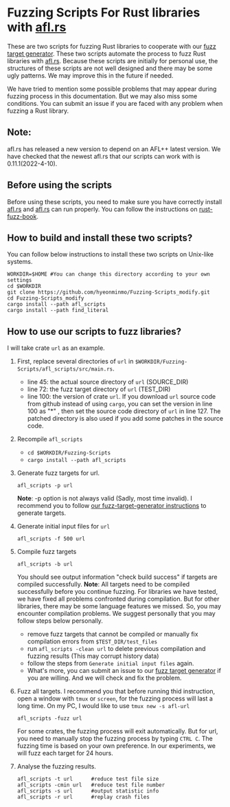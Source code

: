 # Fuzzing Scripts For Rust libraries with [afl.rs](https://github.com/rust-fuzz/afl.rs)  

These are two scripts for fuzzing Rust libraries to cooperate with our [fuzz target generator](https://github.com/Artisan-Lab/Fuzz-Target-Generator). These two scripts automate the process to fuzz Rust libraries with [afl.rs](https://github.com/rust-fuzz/afl.rs). Because these scripts are initially for personal use, the structures of these scripts are not well designed and there may be some ugly patterns. We may improve this in the future if needed.

We have tried to mention some possible problems that may appear during fuzzing process in this documentation. But we may also miss some conditions. You can submit an issue if you are faced with any problem when fuzzing a Rust library.

## Note:  
afl.rs has released a new version to depend on an AFL++ latest version. We have checked that the newest afl.rs that our scripts can work with is 0.11.1(2022-4-10).
## Before using the scripts  

Before using these scripts, you need to make sure you have correctly install [afl.rs](https://github.com/rust-fuzz/afl.rs) and [afl.rs](https://github.com/rust-fuzz/afl.rs) can run properly. You can follow the instructions on [rust-fuzz-book](https://rust-fuzz.github.io/book/afl.html).

## How to build and install these two scripts?

You can follow below instructions to install these two scripts on Unix-like systems.  
```shell
WORKDIR=$HOME #You can change this directory according to your own settings
cd $WORKDIR
git clone https://github.com/hyeonminmo/Fuzzing-Scripts_modify.git
cd Fuzzing-Scripts_modify
cargo install --path afl_scripts
cargo install --path find_literal
```

## How to use our scripts to fuzz libraries?

I will take crate `url` as an example.

1. First, replace several directories of `url` in `$WORKDIR/Fuzzing-Scripts/afl_scripts/src/main.rs`.  
    + line 45: the actual source directory of `url` (SOURCE_DIR)
    + line 72: the fuzz target directory of `url`  (TEST_DIR)
    + line 100: the version of crate `url`. If you download `url` source code from github instead of using `cargo`, you can set the version in line 100 as "*" , then set the source code directory of `url` in line 127. The patched directory is also used if you add some patches in the source code.
2. Recompile `afl_scripts`  
    + `cd $WORKDIR/Fuzzing-Scripts`
    + `cargo install --path afl_scripts`
3. Generate fuzz targets for url.
    ```shell
    afl_scripts -p url
    ```
    **Note**: -p option is not always valid (Sadly, most time invalid). I recommend you to follow [our fuzz-target-generator instructions](https://github.com/Artisan-Lab/Fuzz-Target-Generator/blob/develop/README.md) to generate targets.  
4. Generate initial input files for `url` 
    ```shell
    afl_scripts -f 500 url
    ```
5. Compile fuzz targets
    ```shell
    afl_scripts -b url
    ```
    You should see output information "check build success" if targets are compiled successfully.
    **Note**: All targets need to be compiled successfully before you continue fuzzing. For libraries we have tested, we have fixed all problems confronted during compilation. But for other libraries, there may be some language features we missed. So, you may encounter compilation problems. We suggest personally that you may follow steps below personally.
    + remove fuzz targets that cannot be compiled or manually fix compilation errors from `$TEST_DIR/test_files`
    + run `afl_scripts -clean url` to delete previous compilation and fuzzing results (This may corrupt history data)
    + follow the steps from `Generate initial input files` again.
    + What's more, you can submit an issue to our [fuzz target generator](https://github.com/Artisan-Lab/Fuzz-Target-Generator) if you are willing. And we will check and fix the problem.


6. Fuzz all targets. I recommend you that before running thid instruction, open a window with `tmux` or `screen`, for the fuzzing process will last a long time. On my PC, I would like to use `tmux new -s afl-url` 
    ```shell
    afl_scripts -fuzz url
    ```
    For some crates, the fuzzing process will exit automatically. But for url, you need to manually stop the fuzzing process by typing `CTRL C`. The fuzzing time is based on your own preference. In our experiments, we will fuzz each target for 24 hours.
7. Analyse the fuzzing results.
    ```shell
    afl_scripts -t url      #reduce test file size
    afl_scripts -cmin url   #reduce test file number
    afl_scripts -s url      #output statistic info
    afl_scripts -r url      #replay crash files
    ```
